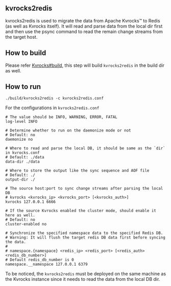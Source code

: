 ## kvrocks2redis

kvrocks2redis is used to migrate the data from Apache Kvrocks™ to Redis (as well as Kvrocks itself). It will read and parse data from the local dir first and then use the psync command to read the remain change streams from the target host.

## How to build

Please refer [Kvrocks#build](https://github.com/apache/kvrocks#build), this step will build `kvrocks2redis` in the build dir as well.

## How to run

```shell
./build/kvrocks2redis -c kvrocks2redis.conf
```

For the configurations in `kvrocks2redis.conf`

```text
# The value should be INFO, WARNING, ERROR, FATAL
log-level INFO

# Determine whether to run on the daemonize mode or not
# Default: no
daemonize no

# Where to read and parse the local DB, it should be same as the `dir` in kvrocks.conf
# Default: ./data
data-dir ./data

# Where to store the output like the sync sequence and AOF file
# Default: ./
output-dir ./

# The source host:port to sync change streams after parsing the local DB
# kvrocks <kvrocks_ip> <kvrocks_port> [<kvrocks_auth>]
kvrocks 127.0.0.1 6666

# If the source Kvrocks enabled the cluster mode, should enable it here as well.
# Default: no
cluster-enabled no

# Synchronize the specified namespace data to the specified Redis DB.
# Warning: It will flush the target redis DB data first before syncing the data.
#
# namespace.{namespace} <redis_ip> <redis_port> [<redis_auth> <redis_db_number>]
# Default redis_db_number is 0
namespace.__namespace 127.0.0.1 6379
```

To be noticed, the `kvrocks2redis` must be deployed on the same machine as the Kvrocks instance since it needs to read the data from the local DB dir.
